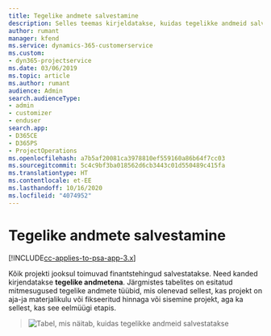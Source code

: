 ```yaml
---
title: Tegelike andmete salvestamine
description: Selles teemas kirjeldatakse, kuidas tegelikke andmeid salvestatakse.
author: rumant
manager: kfend
ms.service: dynamics-365-customerservice
ms.custom:
- dyn365-projectservice
ms.date: 03/06/2019
ms.topic: article
ms.author: rumant
audience: Admin
search.audienceType:
- admin
- customizer
- enduser
search.app:
- D365CE
- D365PS
- ProjectOperations
ms.openlocfilehash: a7b5af20081ca3978810ef559160a86b64f7cc03
ms.sourcegitcommit: 5c4c9bf3ba018562d6cb3443c01d550489c415fa
ms.translationtype: HT
ms.contentlocale: et-EE
ms.lasthandoff: 10/16/2020
ms.locfileid: "4074952"
---
```

# <a name="recording-actuals"></a>Tegelike andmete salvestamine 

[!INCLUDE[cc-applies-to-psa-app-3.x](../includes/cc-applies-to-psa-app-3x.md)]

Kõik projekti jooksul toimuvad finantstehingud salvestatakse. Need kanded kirjendatakse **tegelike andmetena**. Järgmistes tabelites on esitatud mitmesugused tegelike andmete tüübid, mis olenevad sellest, kas projekt on aja-ja materjalikulu või fikseeritud hinnaga või sisemine projekt, aga ka sellest, kas see eelmüügi etapis.

> ![Tabel, mis näitab, kuidas tegelikke andmeid salvestatakse](media/advanced-table2.png)

